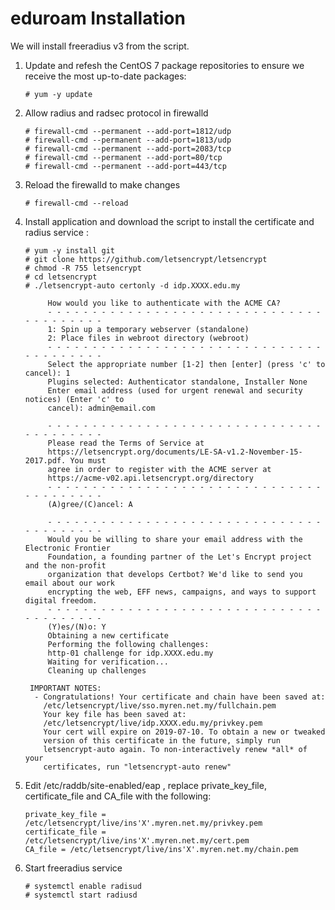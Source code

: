 # eduroam Installation

We will install freeradius v3 from the script.

1. Update and refesh the CentOS 7 package repositories to ensure we receive the most up-to-date packages:

       # yum -y update
              
2. Allow radius and radsec protocol in firewalld

       # firewall-cmd --permanent --add-port=1812/udp
       # firewall-cmd --permanent --add-port=1813/udp
       # firewall-cmd --permanent --add-port=2083/tcp
       # firewall-cmd --permanent --add-port=80/tcp
       # firewall-cmd --permanent --add-port=443/tcp
                
3. Reload the firewalld to make changes

       # firewall-cmd --reload
                
4. Install application and download the script to install the certificate and radius service :

       # yum -y install git
       # git clone https://github.com/letsencrypt/letsencrypt
       # chmod -R 755 letsencrypt
       # cd letsencrypt
       # ./letsencrypt-auto certonly -d idp.XXXX.edu.my
       
            How would you like to authenticate with the ACME CA?
            - - - - - - - - - - - - - - - - - - - - - - - - - - - - - - - - - - - - - - - -
            1: Spin up a temporary webserver (standalone)
            2: Place files in webroot directory (webroot)
            - - - - - - - - - - - - - - - - - - - - - - - - - - - - - - - - - - - - - - - -
            Select the appropriate number [1-2] then [enter] (press 'c' to cancel): 1
            Plugins selected: Authenticator standalone, Installer None
            Enter email address (used for urgent renewal and security notices) (Enter 'c' to
            cancel): admin@email.com

            - - - - - - - - - - - - - - - - - - - - - - - - - - - - - - - - - - - - - - - -
            Please read the Terms of Service at
            https://letsencrypt.org/documents/LE-SA-v1.2-November-15-2017.pdf. You must
            agree in order to register with the ACME server at
            https://acme-v02.api.letsencrypt.org/directory
            - - - - - - - - - - - - - - - - - - - - - - - - - - - - - - - - - - - - - - - -
            (A)gree/(C)ancel: A

            - - - - - - - - - - - - - - - - - - - - - - - - - - - - - - - - - - - - - - - -
            Would you be willing to share your email address with the Electronic Frontier
            Foundation, a founding partner of the Let's Encrypt project and the non-profit
            organization that develops Certbot? We'd like to send you email about our work
            encrypting the web, EFF news, campaigns, and ways to support digital freedom.
            - - - - - - - - - - - - - - - - - - - - - - - - - - - - - - - - - - - - - - - -
            (Y)es/(N)o: Y
            Obtaining a new certificate
            Performing the following challenges:
            http-01 challenge for idp.XXXX.edu.my
            Waiting for verification...
            Cleaning up challenges

		IMPORTANT NOTES:
		 - Congratulations! Your certificate and chain have been saved at:
		   /etc/letsencrypt/live/sso.myren.net.my/fullchain.pem
		   Your key file has been saved at:
		   /etc/letsencrypt/live/idp.XXXX.edu.my/privkey.pem
		   Your cert will expire on 2019-07-10. To obtain a new or tweaked
		   version of this certificate in the future, simply run
		   letsencrypt-auto again. To non-interactively renew *all* of your
		   certificates, run "letsencrypt-auto renew"
                
7. Edit /etc/raddb/site-enabled/eap , replace private_key_file, certificate_file and CA_file with the following:

       private_key_file = /etc/letsencrypt/live/ins'X'.myren.net.my/privkey.pem
       certificate_file = /etc/letsencrypt/live/ins'X'.myren.net.my/cert.pem
       CA_file = /etc/letsencrypt/live/ins'X'.myren.net.my/chain.pem

8. Start freeradius service

       # systemctl enable radisud
       # systemctl start radiusd
